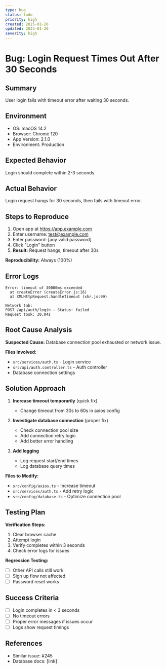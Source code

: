 ```yaml
---
type: bug
status: todo
priority: high
created: 2025-01-20
updated: 2025-01-20
severity: high
---
```


# Bug: Login Request Times Out After 30 Seconds

## Summary

User login fails with timeout error after waiting 30 seconds.

## Environment

- OS: macOS 14.2
- Browser: Chrome 120
- App Version: 2.1.0
- Environment: Production

## Expected Behavior

Login should complete within 2-3 seconds.

## Actual Behavior

Login request hangs for 30 seconds, then fails with timeout error.

## Steps to Reproduce

1. Open app at https://app.example.com
2. Enter username: test@example.com
3. Enter password: [any valid password]
4. Click "Login" button
5. **Result:** Request hangs, timeout after 30s

**Reproducibility:** Always (100%)

## Error Logs

```
Error: timeout of 30000ms exceeded
  at createError (createError.js:16)
  at XMLHttpRequest.handleTimeout (xhr.js:99)

Network tab:
POST /api/auth/login - Status: failed
Request took: 30.04s
```

## Root Cause Analysis

**Suspected Cause:**
Database connection pool exhausted or network issue.

**Files Involved:**

- `src/services/auth.ts` - Login service
- `src/api/auth.controller.ts` - Auth controller
- Database connection settings

## Solution Approach

1. **Increase timeout temporarily** (quick fix)

   - Change timeout from 30s to 60s in axios config

2. **Investigate database connection** (proper fix)

   - Check connection pool size
   - Add connection retry logic
   - Add better error handling

3. **Add logging**
   - Log request start/end times
   - Log database query times

**Files to Modify:**

- `src/config/axios.ts` - Increase timeout
- `src/services/auth.ts` - Add retry logic
- `src/config/database.ts` - Optimize connection pool

## Testing Plan

**Verification Steps:**

1. Clear browser cache
2. Attempt login
3. Verify completes within 3 seconds
4. Check error logs for issues

**Regression Testing:**

- [ ] Other API calls still work
- [ ] Sign up flow not affected
- [ ] Password reset works

## Success Criteria

- [ ] Login completes in < 3 seconds
- [ ] No timeout errors
- [ ] Proper error messages if issues occur
- [ ] Logs show request timings

## References

- Similar issue: #245
- Database docs: [link]
